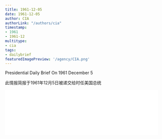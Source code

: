 ```yaml
---
title: 1961-12-05
date: 1961-12-05
author: CIA 
authorLink: "/authors/cia"
timestamp: 
- 1961
- 1961-12
multitype: 
- cia
tags: 
- dailybrief
featuredImagePreview: '/agency/CIA.png'
---
```



Presidential Daily Brief On 1961 December 5

此情报简报于1961年12月5日被递交给时任美国总统

<!--more-->





<div id="over" style="width:100%; overflow:hidden"> <iframe id="sFrame" name="sFrame" frameborder="no" border="0"  allowfullscreen marginwidth="0" scrolling="no" src = " /CIA/1961-12-05.html "  style = " position:absulute; width: 806px; top: 300;" > </iframe> </div>